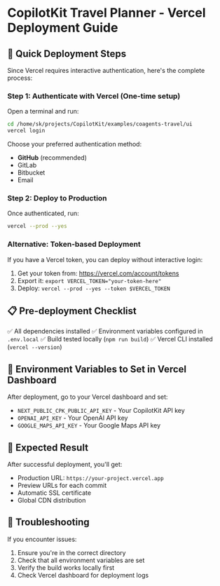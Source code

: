 # CopilotKit Travel Planner - Vercel Deployment Guide

## 🚀 Quick Deployment Steps

Since Vercel requires interactive authentication, here's the complete process:

### Step 1: Authenticate with Vercel (One-time setup)

Open a terminal and run:
```bash
cd /home/sk/projects/CopilotKit/examples/coagents-travel/ui
vercel login
```

Choose your preferred authentication method:
- **GitHub** (recommended)
- GitLab
- Bitbucket
- Email

### Step 2: Deploy to Production

Once authenticated, run:
```bash
vercel --prod --yes
```

### Alternative: Token-based Deployment

If you have a Vercel token, you can deploy without interactive login:

1. Get your token from: https://vercel.com/account/tokens
2. Export it: `export VERCEL_TOKEN="your-token-here"`
3. Deploy: `vercel --prod --yes --token $VERCEL_TOKEN`

## 📋 Pre-deployment Checklist

✅ All dependencies installed
✅ Environment variables configured in `.env.local`
✅ Build tested locally (`npm run build`)
✅ Vercel CLI installed (`vercel --version`)

## 🔧 Environment Variables to Set in Vercel Dashboard

After deployment, go to your Vercel dashboard and set:

- `NEXT_PUBLIC_CPK_PUBLIC_API_KEY` - Your CopilotKit API key
- `OPENAI_API_KEY` - Your OpenAI API key
- `GOOGLE_MAPS_API_KEY` - Your Google Maps API key

## 🎯 Expected Result

After successful deployment, you'll get:
- Production URL: `https://your-project.vercel.app`
- Preview URLs for each commit
- Automatic SSL certificate
- Global CDN distribution

## 🚨 Troubleshooting

If you encounter issues:
1. Ensure you're in the correct directory
2. Check that all environment variables are set
3. Verify the build works locally first
4. Check Vercel dashboard for deployment logs
